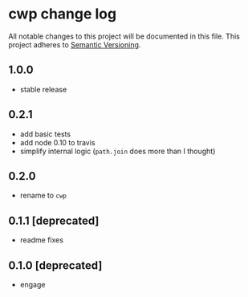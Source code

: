 # cwp change log

All notable changes to this project will be documented in this file.
This project adheres to [Semantic Versioning](http://semver.org/).

## 1.0.0
* stable release

## 0.2.1
* add basic tests
* add node 0.10 to travis
* simplify internal logic (`path.join` does more than I thought)

## 0.2.0
* rename to `cwp`

## 0.1.1 [deprecated]
* readme fixes

## 0.1.0 [deprecated]
* engage
